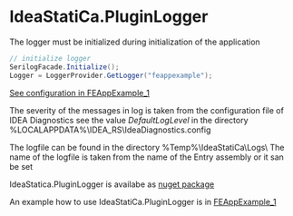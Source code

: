 # IdeaStatiCa.PluginLogger

The logger must be initialized during initialization of the application

```c#
// initialize logger
SerilogFacade.Initialize();
Logger = LoggerProvider.GetLogger("feappexample");
```

[See configuration in FEAppExample_1](https://github.com/idea-statica/ideastatica-public/blob/main/src/Examples/CCM/FEAppExample_1/FEAppTestVM.cs)

The severity of the messages in log is taken from the configuration file of IDEA Diagnostics see the value _DefaultLogLevel_ in the directory %LOCALAPPDATA%\IDEA_RS\IdeaDiagnostics.config

The logfile can be found in the directory %Temp%\IdeaStatiCa\Logs\ The name of the logfile is taken from the name of the Entry assembly or it san be set 

IdeaStatica.PluginLogger is availabe as [nuget package](https://www.nuget.org/packages/IdeaStatiCa.PluginLogger/)

An example how to use IdeaStatiCa.PluginLogger is in [FEAppExample_1](https://github.com/idea-statica/ideastatica-public/tree/main/src/Examples/CCM/FEAppExample_1)
